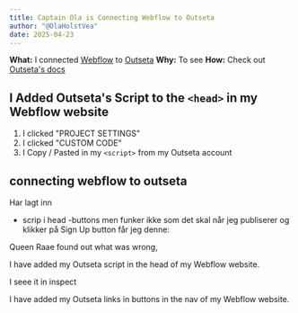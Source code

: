 ```yaml
---
title: Captain Ola is Connecting Webflow to Outseta
author: "@OlaHolstVea"
date: 2025-04-23
---
```


**What:** I connected [Webflow](https://webflow.com/) to [Outseta](https://www.outseta.com/)
**Why:** To see 
**How:** Check out [Outseta's docs](https://go.outseta.com/support/kb/articles/3wQXkomK/integrate-sign-up-login-and-profile-embeds-with-a-webflow-site)

## I Added Outseta's Script to the `<head>` in my Webflow website

1. I clicked "PROJECT SETTINGS"
2. I clicked "CUSTOM CODE" 
3. I Copy / Pasted in my `<script>` from my Outseta account


## connecting webflow to outseta

Har lagt inn 
- scrip i head
-buttons
men funker ikke som det skal når jeg publiserer og klikker på Sign Up button får jeg denne:

Queen Raae found out what was wrong, 

I have added my Outseta script in the head of my Webflow website.

I seee it in inspect

I have added my Outseta links in buttons in the nav of my Webflow website.
